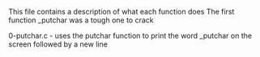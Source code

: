 This file contains a description of what each function does
The first function _putchar was a tough one to crack


0-putchar.c - uses the putchar function to print the word _putchar on the screen followed by a new line
